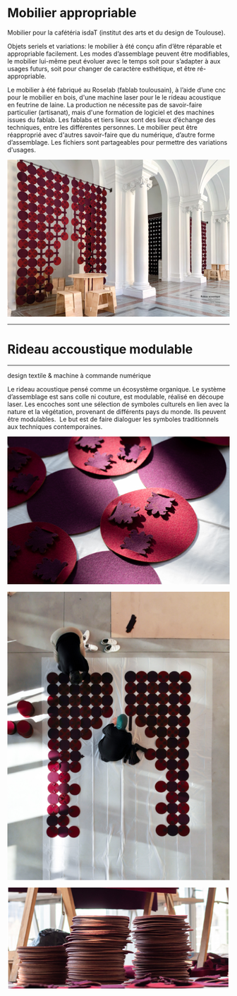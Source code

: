 # Mobilier appropriable


Mobilier pour la cafétéria isdaT (institut des arts et du design de Toulouse). 

Objets seriels et variations: le mobilier à été conçu afin d’être réparable et appropriable facilement. Les modes d’assemblage peuvent être modifiables, le mobilier lui-même peut évoluer avec le temps soit pour s’adapter à aux usages futurs, soit pour changer de caractère esthétique, et être ré-appropriable. 

Le mobilier à été fabriqué au Roselab (fablab toulousain), à l’aide d’une cnc pour le mobilier en bois, d'une machine laser pour le le rideau acoustique en feutrine de laine. La production ne nécessite pas de savoir-faire particulier (artisanat), mais d'une formation de logiciel et des machines issues du fablab. Les fablabs et tiers lieux sont des lieux d’échange des techniques, entre les différentes personnes. 
Le mobilier peut être réapproprié avec d'autres savoir-faire que du numérique, d’autre forme d’assemblage. Les fichiers sont partageables pour permettre des variations d'usages.


 ![Rideau Cafétéria](https://github.com/isdaT-design/Rideau-modulable/blob/main/Rideau-modulable-1.jpg?raw=true "Rideau Cafétéria")


------------------------------------------------------------------------------------
# Rideau accoustique modulable
------------------------------------------------------------------------------------

design textile & machine à commande numérique


Le rideau acoustique pensé comme un écosystème organique. Le système d’assemblage est sans colle ni couture, est modulable, réalisé en découpe laser.
Les encoches sont une sélection de symboles culturels en lien avec la nature et la végétation, provenant de différents pays du monde. Ils peuvent être modulables.
 Le but est de faire dialoguer les symboles traditionnels aux techniques contemporaines. 
 
 

 ![Rideau Cafétéria](https://github.com/isdaT-design/Rideau-modulable/blob/main/photo-module-2.jpg?raw=true "Rideau Cafétéria")



 ![Rideau Cafétéria](https://github.com/isdaT-design/Rideau-modulable/blob/main/montage-3.png?raw=true "Rideau Cafétéria")
 
 
 ![Rideau Cafétéria](https://github.com/isdaT-design/Rideau-modulable/blob/main/module-montage-4.png?raw=true "Rideau Cafétéria")

 
